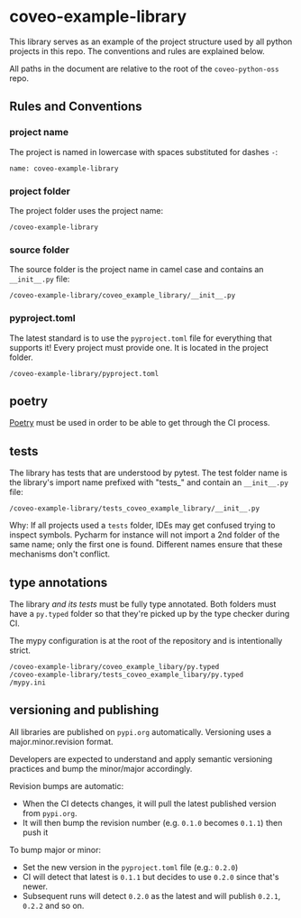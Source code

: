 # coveo-example-library

This library serves as an example of the project structure used by all python projects in this repo.
The conventions and rules are explained below.

All paths in the document are relative to the root of the `coveo-python-oss` repo.


## Rules and Conventions

### project name

The project is named in lowercase with spaces substituted for dashes `-`:

    name: coveo-example-library


### project folder

The project folder uses the project name:

    /coveo-example-library


### source folder

The source folder is the project name in camel case and contains an `__init__.py` file:

    /coveo-example-library/coveo_example_library/__init__.py


### pyproject.toml

The latest standard is to use the `pyproject.toml` file for everything that supports it!
Every project must provide one. It is located in the project folder.

    /coveo-example-library/pyproject.toml


## poetry

[Poetry](https://github.com/python-poetry/poetry) must be used in order to be able to get through the CI process.


## tests

The library has tests that are understood by pytest.
The test folder name is the library's import name prefixed with "tests_" and contain an `__init__.py` file: 

    /coveo-example-library/tests_coveo_example_library/__init__.py

Why: If all projects used a `tests` folder, IDEs may get confused trying to inspect symbols.
Pycharm for instance will not import a 2nd folder of the same name; only the first one is found.
Different names ensure that these mechanisms don't conflict.


## type annotations

The library _and its tests_ must be fully type annotated. Both folders must have a `py.typed` folder
so that they're picked up by the type checker during CI.

The mypy configuration is at the root of the repository and is intentionally strict.

    /coveo-example-library/coveo_example_libary/py.typed
    /coveo-example-library/tests_coveo_example_libary/py.typed
    /mypy.ini


## versioning and publishing

All libraries are published on `pypi.org` automatically.
Versioning uses a major.minor.revision format. 

Developers are expected to understand and apply semantic versioning practices and bump the minor/major accordingly.

Revision bumps are automatic:
- When the CI detects changes, it will pull the latest published version from `pypi.org`.
- It will then bump the revision number (e.g. `0.1.0` becomes `0.1.1`) then push it

To bump major or minor:
- Set the new version in the `pyproject.toml` file (e.g.: `0.2.0`)
- CI will detect that latest is `0.1.1` but decides to use `0.2.0` since that's newer.
- Subsequent runs will detect `0.2.0` as the latest and will publish `0.2.1`, `0.2.2` and so on.
